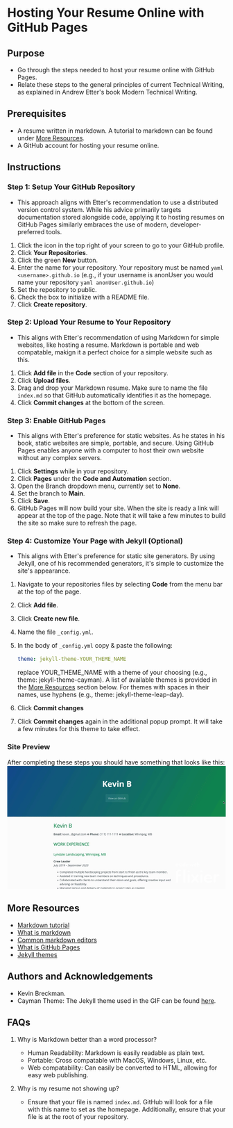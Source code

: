# Hosting Your Resume Online with GitHub Pages

## Purpose
- Go through the steps needed to host your resume online with GitHub Pages.
-  Relate these steps to the general principles of current Technical Writing, as explained in Andrew Etter's book Modern Technical Writing.

## Prerequisites

- A resume written in markdown. A tutorial to markdown can be found under [More Resources](#more-resources).
- A GitHub account for hosting your resume online.

## Instructions

### Step 1: Setup Your GitHub Repository

- This approach aligns with Etter's recommendation to use a distributed version control system. While his advice primarily targets documentation stored alongside code, applying it to hosting resumes on GitHub Pages similarly embraces the use of modern, developer-preferred tools. 

1. Click the icon in the top right of your screen to go to your GitHub profile.
2. Click **Your Repositories**.
3. Click the green **New** button.
4. Enter the name for your repository. Your repository must be named ```yaml <username>.github.io``` (e.g., if your username is anonUser you would name your repository ```yaml anonUser.github.io```)
5. Set the repository to public.
6. Check the box to initialize with a README file.
7. Click **Create repository**.

### Step 2: Upload Your Resume to Your Repository

- This aligns with Etter's recommendation of using Markdown for simple websites, like hosting a resume. Markdown is portable and web compatable, makign it a perfect choice for a simple website such as this.

1. Click **Add file** in the **Code** section of your repository.
2. Click **Upload files**.
3. Drag and drop your Markdown resume. Make sure to name the file `index.md` so that GitHub automatically identifies it as the homepage.
4. Click **Commit changes** at the bottom of the screen.


### Step 3: Enable GitHub Pages

- This aligns with Etter's preference for static websites. As he states in his book, static websites are simple, portable, and secure. Using GitHub Pages enables anyone with a computer to host their own website without any complex servers.

1. Click **Settings** while in your repository.
2. Click **Pages** under the **Code and Automation** section.
3. Open the Branch dropdown menu, currently set to **None**.
4. Set the branch to **Main**.
5. Click **Save**.
6. GitHub Pages will now build your site. When the site is ready a link will appear at the top of the page. Note that it will take a few minutes to build the site so make sure to refresh the page.

### Step 4: Customize Your Page with Jekyll (Optional)
- This aligns with Etter's preference for static site generators. By using Jekyll, one of his recommended generators, it's simple to customize the site's appearance.
1. Navigate to your repositories files by selecting **Code** from the menu bar at the top of the page.
2. Click **Add file**.
3. Click **Create new file**.
4. Name the file `_config.yml`.
5. In the body of `_config.yml` copy & paste the following:

    ```yaml
    theme: jekyll-theme-YOUR_THEME_NAME
    ```
    replace YOUR_THEME_NAME with a theme of your choosing (e.g., theme: jekyll-theme-cayman). A list of available themes is provided in the [More Resources](#more-resources) section below. For themes with spaces in their names, use hyphens (e.g., theme: jekyll-theme-leap-day).

6. Click **Commit changes**
7. Click **Commit changes** again in the additional popup prompt. It will take a few minutes for this theme to take effect.

### Site Preview
After completing these steps you should have something that looks like this:
![Resume GIF](./resume.gif)


## More Resources
- [Markdown tutorial](https://docs.github.com/en/get-started/writing-on-github/getting-started-with-writing-and-formatting-on-github/basic-writing-and-formatting-syntax)
- [What is markdown](https://www.markdownguide.org/getting-started/)
- [Common markdown editors](https://blog.hubspot.com/website/wysiwyg-markdown-editor)
- [What is GitHub Pages](https://docs.github.com/en/pages/getting-started-with-github-pages/about-github-pages)
- [Jekyll themes](https://pages.github.com/themes/)

## Authors and Acknowledgements
- Kevin Breckman.
- Cayman Theme: The Jekyll theme used in the GIF can be found [here](https://github.com/pages-themes/cayman).

## FAQs
1. Why is Markdown better than a word processor?
    - Human Readability: Markdown is easily readable as plain text.
    - Portable: Cross compatable with MacOS, Windows, Linux, etc.
    - Web compatability: Can easily be converted to HTML, allowing for easy web publishing.

2. Why is my resume not showing up?
    - Ensure that your file is named `index.md`. GitHub will look for a file with this name to set as the homepage. Additionally, ensure that your file is at the root of your repository.
 
